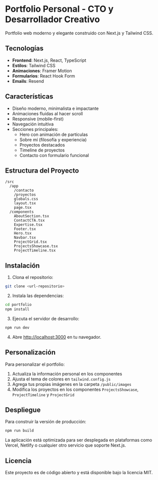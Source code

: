 # Portfolio Personal - CTO y Desarrollador Creativo

Portfolio web moderno y elegante construido con Next.js y Tailwind CSS.

## Tecnologías

- **Frontend**: Next.js, React, TypeScript
- **Estilos**: Tailwind CSS
- **Animaciones**: Framer Motion
- **Formularios**: React Hook Form
- **Emails**: Resend

## Características

- Diseño moderno, minimalista e impactante
- Animaciones fluidas al hacer scroll
- Responsive (mobile-first)
- Navegación intuitiva
- Secciones principales:
  - Hero con animación de partículas
  - Sobre mí (filosofía y experiencia)
  - Proyectos destacados
  - Timeline de proyectos
  - Contacto con formulario funcional

## Estructura del Proyecto

```
/src
  /app
    /contacto
    /proyectos
    globals.css
    layout.tsx
    page.tsx
  /components
    AboutSection.tsx
    ContactCTA.tsx
    Expertise.tsx
    Footer.tsx
    Hero.tsx
    Navbar.tsx
    ProjectGrid.tsx
    ProjectsShowcase.tsx
    ProjectTimeline.tsx
```

## Instalación

1. Clona el repositorio:
```bash
git clone <url-repositorio>
```

2. Instala las dependencias:
```bash
cd portfolio
npm install
```

3. Ejecuta el servidor de desarrollo:
```bash
npm run dev
```

4. Abre [http://localhost:3000](http://localhost:3000) en tu navegador.

## Personalización

Para personalizar el portfolio:

1. Actualiza la información personal en los componentes
2. Ajusta el tema de colores en `tailwind.config.js`
3. Agrega tus propias imágenes en la carpeta `/public/images`
4. Modifica los proyectos en los componentes `ProjectsShowcase`, `ProjectTimeline` y `ProjectGrid`

## Despliegue

Para construir la versión de producción:

```bash
npm run build
```

La aplicación está optimizada para ser desplegada en plataformas como Vercel, Netlify o cualquier otro servicio que soporte Next.js.

## Licencia

Este proyecto es de código abierto y está disponible bajo la licencia MIT.